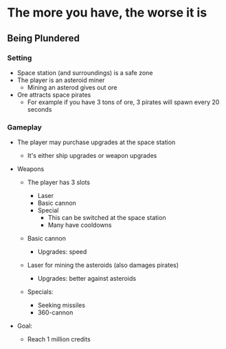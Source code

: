 # The more you have, the worse it is

Being Plundered
---------------

### Setting
- Space station (and surroundings) is a safe zone
- The player is an asteroid miner
    - Mining an asterod gives out ore
- Ore attracts space pirates
    - For example if you have 3 tons of ore, 3 pirates will spawn every 20 seconds

### Gameplay
- The player may purchase upgrades at the space station
    - It's either ship upgrades or weapon upgrades
- Weapons
    - The player has 3 slots
        - Laser
        - Basic cannon
        - Special
            - This can be switched at the space station
            - Many have cooldowns

    - Basic cannon
        - Upgrades: speed

    - Laser for mining the asteroids (also damages pirates)
        - Upgrades: better against asteroids

    - Specials:
        - Seeking missiles
        - 360-cannon

- Goal:
    - Reach 1 million credits